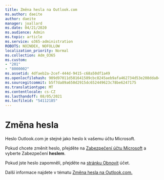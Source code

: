 ```yaml
---
title: Změna hesla na Outlook.com
ms.author: daeite
author: daeite
manager: joallard
ms.date: 04/21/2020
ms.audience: Admin
ms.topic: article
ms.service: o365-administration
ROBOTS: NOINDEX, NOFOLLOW
localization_priority: Normal
ms.collection: Adm_O365
ms.custom:
- "201"
- "8000002"
ms.assetid: 4dfaeb2a-2cef-444d-9415-c68a50df1a49
ms.openlocfilehash: 909d97011d581641589cbc8245aeb9afa462734d53e208dda84657cd306d6fb2
ms.sourcegitcommit: b5f7da89a650d2915dc652449623c78be6247175
ms.translationtype: MT
ms.contentlocale: cs-CZ
ms.lasthandoff: 08/05/2021
ms.locfileid: "54112185"
---
```

# <a name="change-your-password"></a>Změna hesla

Heslo Outlook.com je stejné jako heslo k vašemu účtu Microsoft.
  
Pokud chcete změnit heslo, přejděte na [Zabezpečení účtu Microsoft](https://go.microsoft.com/fwlink/p/?linkid=842325&amp;clcid=0x409) a vyberte Zabezpečení **heslem**.
  
Pokud jste heslo zapomněli, přejděte na [stránku Obnovit](https://go.microsoft.com/fwlink/p/?linkid=841909) účet.
  
Další informace najdete v tématu [Změna hesla na Outlook.com.](https://support.office.com/article/2138d690-811c-4545-b2f3-e4dbe80c9735?wt.mc_id=Office_Outlook_com_Alchemy)
